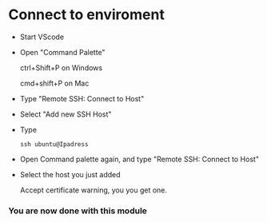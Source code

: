 # Connect to enviroment

- Start VScode
- Open "Command Palette" 

    ctrl+Shift+P on Windows

    cmd+shift+P on Mac

- Type "Remote SSH: Connect to Host"

- Select "Add new SSH Host"

- Type

    `ssh ubuntu@Ipadress`

- Open Command palette again, and type "Remote SSH: Connect to Host"

- Select the host you just added

    Accept certificate warning, you you get one. 

### You are now done with this module